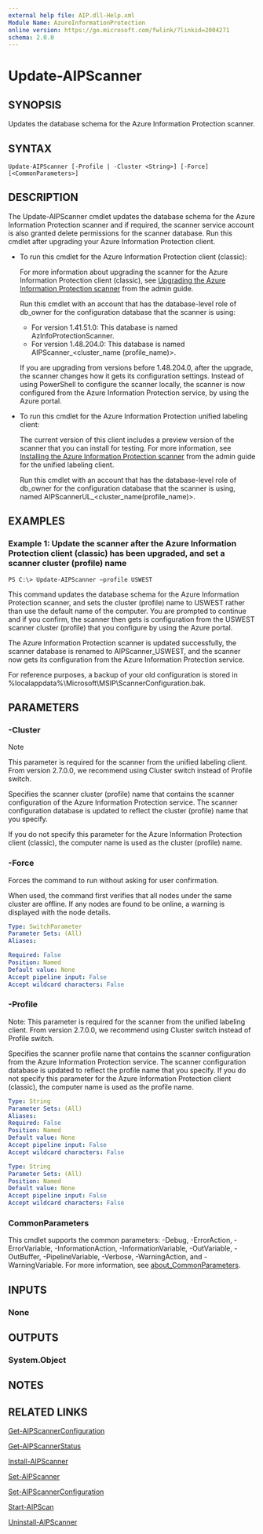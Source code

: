 ```yaml
---
external help file: AIP.dll-Help.xml
Module Name: AzureInformationProtection
online version: https://go.microsoft.com/fwlink/?linkid=2004271
schema: 2.0.0
---
```


# Update-AIPScanner

## SYNOPSIS
Updates the database schema for the Azure Information Protection scanner.

## SYNTAX

```
Update-AIPScanner [-Profile | -Cluster <String>] [-Force] [<CommonParameters>]
```

## DESCRIPTION
The Update-AIPScanner cmdlet updates the database schema for the Azure Information Protection scanner and if required, the scanner service account is also granted delete permissions for the scanner database. Run this cmdlet after upgrading your Azure Information Protection client.

- To run this cmdlet for the Azure Information Protection client (classic):
    
    For more information about upgrading the scanner for the Azure Information Protection client (classic), see [Upgrading the Azure Information Protection scanner](/azure/information-protection/rms-client/client-admin-guide#upgrading-the-azure-information-protection-scanner) from the admin guide.
    
    Run this cmdlet with an account that has the database-level role of db_owner for the configuration database that the scanner is using:
    - For version 1.41.51.0: This database is named AzInfoProtectionScanner.
    - For version 1.48.204.0: This database is named AIPScanner_\<cluster_name (profile_name)>.
    
    If you are upgrading from versions before 1.48.204.0, after the upgrade, the scanner changes how it gets its configuration settings. Instead of using PowerShell to configure the scanner locally, the scanner is now configured from the Azure Information Protection service, by using the Azure portal.

- To run this cmdlet for the Azure Information Protection unified labeling client:
    
    The current version of this client includes a preview version of the scanner that you can install for testing. For more information, see [Installing the Azure Information Protection scanner](/azure/information-protection/rms-client/clientv2-admin-guide#installing-the-azure-information-protection-scanner.md) from the admin guide for the unified labeling client.
    
    Run this cmdlet with an account that has the database-level role of db_owner for the configuration database that the scanner is using, named AIPScannerUL_\<cluster_name(profile_name)>.

## EXAMPLES

### Example 1: Update the scanner after the Azure Information Protection client (classic) has been upgraded, and set a scanner cluster (profile) name
```
PS C:\> Update-AIPScanner –profile USWEST
```

This command updates the database schema for the Azure Information Protection scanner, and sets the cluster (profile) name to USWEST rather than use the default name of the computer. You are prompted to continue and if you confirm, the scanner then gets is configuration from the USWEST scanner cluster (profile) that you configure by using the Azure portal.

The Azure Information Protection scanner is updated successfully, the scanner database is renamed to AIPScanner_USWEST, and the scanner now gets its configuration from the Azure Information Protection service. 

For reference purposes, a backup of your old configuration is stored in %localappdata%\Microsoft\MSIP\ScannerConfiguration.bak. 


## PARAMETERS

### -Cluster

> [!NOTE]
>  This parameter is required for the scanner from the unified labeling client. From version 2.7.0.0, we recommend using Cluster switch instead of Profile switch.

Specifies the scanner cluster (profile) name that contains the scanner configuration of the Azure Information Protection service. The scanner configuration database is updated to reflect the cluster (profile) name that you specify. 

If you do not specify this parameter for the Azure Information Protection client (classic), the computer name is used as the cluster (profile) name.

### -Force
Forces the command to run without asking for user confirmation.

When used, the command first verifies that all nodes under the same cluster are offline. If any nodes are found to be online, a warning is displayed with the node details.

```yaml
Type: SwitchParameter
Parameter Sets: (All)
Aliases:

Required: False
Position: Named
Default value: None
Accept pipeline input: False
Accept wildcard characters: False
```
### -Profile 
Note: This parameter is required for the scanner from the unified labeling client. From version 2.7.0.0, we recommend using Cluster switch instead of Profile switch.

Specifies the scanner profile name that contains the scanner configuration from the Azure Information Protection service. The scanner configuration database is updated to reflect the profile name that you specify. If you do not specify this parameter for the Azure Information Protection client (classic), the computer name is used as the profile name. 

```yaml 
Type: String 
Parameter Sets: (All) 
Aliases: 
Required: False 
Position: Named 
Default value: None 
Accept pipeline input: False 
Accept wildcard characters: False
```

```yaml 
Type: String 
Parameter Sets: (All) 
Position: Named 
Default value: None 
Accept pipeline input: False 
Accept wildcard characters: False 
```

### CommonParameters
This cmdlet supports the common parameters: -Debug, -ErrorAction, -ErrorVariable, -InformationAction, -InformationVariable, -OutVariable, -OutBuffer, -PipelineVariable, -Verbose, -WarningAction, and -WarningVariable.
For more information, see [about_CommonParameters](/powershell/module/microsoft.powershell.core/about/about_commonparameters).

## INPUTS

### None

## OUTPUTS

### System.Object

## NOTES

## RELATED LINKS

[Get-AIPScannerConfiguration](./Get-AIPScannerConfiguration.md)

[Get-AIPScannerStatus](./Get-AIPScannerStatus.md)

[Install-AIPScanner](./Install-AIPScanner.md)

[Set-AIPScanner](./Set-AIPScanner.md)

[Set-AIPScannerConfiguration](./Set-AIPScannerConfiguration.md)

[Start-AIPScan](./Start-AIPScan.md)

[Uninstall-AIPScanner](./Uninstall-AIPScanner.md)
